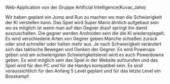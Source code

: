 Web-Application von der Gruppe Artificial Intelligence(Kuvac,Jahn)

Wir haben geplant ein Jump and Run zu machen wo man die Schwierigkeit der KI verstellen kann.
Das Spiel wird Super Mario ähnlich aufgebaut sein wo es möglich ist wenn man auf den Gegner drauf springt ihn damit auszuschalten.
Die gegner werden Androiden sein die die KI wiederspiegelt.
Es wird verschiedene Arten von Gegner geben.Manche schießen zurück oder sind schneller oder halten mehr aus.
Je nach Schwierigkeit verändert sich das taktische Bewegen und Denken der Gegner.
Es wird Powerups geben und am schwierigsten Schwierigkeitslevel wird es auch Powerdowns geben.
Es wird möglich sein das Spiel in der Website aufzurufen und das Spiel wird für den PC und für die Handys kompatibel sein.
Es sind voraussichtlich für den Anfang 5 Level geplant und für das letzte Level ein Bosskampf. 

